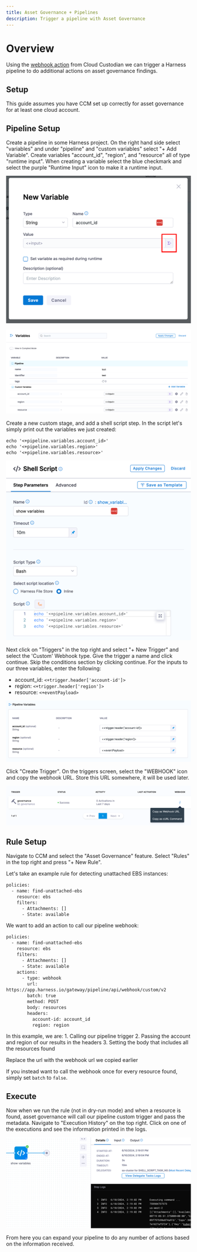 ```yaml
---
title: Asset Governance + Pipelines
description: Trigger a pipeline with Asset Governance
---
```


# Overview

Using the [webhook action](https://cloudcustodian.io/getting-started/actions/) from Cloud Custodian we can trigger a Harness pipeline to do additional actions on asset governance findings.

## Setup

This guide assumes you have CCM set up correctly for asset governance for at least one cloud account.

## Pipeline Setup

Create a pipeline in some Harness project. On the right hand side select "variables" and under "pipeline" and "custom variables" select "+ Add Variable". Create variables "account_id", "region", and "resource" all of type "runtime input". When creating a variable select the blue checkmark and select the purple "Runtime Input" icon to make it a runtime input.

![](../static/ccm_asset_governance_pipeline_runtime.png)

![](../static/ccm_asset_governance_pipeline_variables.png)

Create a new custom stage, and add a shell script step. In the script let's simply print out the variables we just created:

```
echo '<+pipeline.variables.account_id>'
echo '<+pipeline.variables.region>'
echo '<+pipeline.variables.resource>'
```

![](../static/ccm_asset_governance_pipeline_script.png)

Next click on "Triggers" in the top right and select "+ New Trigger" and select the 'Custom' Webhook type. Give the trigger a name and click continue. Skip the conditions section by clicking continue. For the inputs to our three variables, enter the following:

- account_id: `<+trigger.header['account-id']>`
- region: `<+trigger.header['region']>`
- resource: `<+eventPayload>`

![](../static/ccm_asset_governance_pipeline_trigger.png)

Click "Create Trigger". On the triggers screen, select the "WEBHOOK" icon and copy the webhook URL.  Store this URL somewhere, it will be used later.

![](../static/ccm_asset_governance_pipeline_webhook.png)

## Rule Setup

Navigate to CCM and select the "Asset Governance" feature. Select "Rules" in the top right and press "+ New Rule".

Let's take an example rule for detecting unattached EBS instances:

```
policies:
  - name: find-unattached-ebs
    resource: ebs
    filters:
      - Attachments: []
      - State: available
```

We want to add an action to call our pipeline webhook:

```
policies:
  - name: find-unattached-ebs
    resource: ebs
    filters:
      - Attachments: []
      - State: available
    actions:
      - type: webhook
        url: https://app.harness.io/gateway/pipeline/api/webhook/custom/v2
        batch: true
        method: POST
        body: resources
        headers:
          account-id: account_id
          region: region
```

In this example, we are:
    1. Calling our pipeline trigger
    2. Passing the account and region of our results in the headers
    3. Setting the body that includes all the resources found

Replace the url with the webhook url we copied earlier

If you instead want to call the webhook once for every resource found, simply set `batch` to `false`.

## Execute

Now when we run the rule (not in dry-run mode) and when a resource is found, asset governance will call our pipeline custom trigger and pass the metadata. Navigate to "Execution History" on the top right.  Click on one of the executions and see the information printed in the logs.

![](../static/ccm_asset_governance_pipeline_result.png)

From here you can expand your pipeline to do any number of actions based on the information received. 

